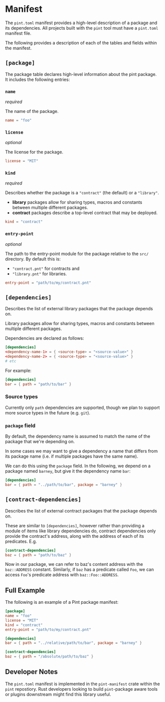 # Manifest

The `pint.toml` manifest provides a high-level description of a package and its
dependencies. All projects built with the `pint` tool must have a `pint.toml`
manifest file.

The following provides a description of each of the tables and fields within
the manifest.

## `[package]`

The package table declares high-level information about the pint package. It includes the following entries:

### `name`

*required*

The name of the package.
```toml
name = "foo"
```

### `license`

*optional*

The license for the package.

```toml
license = "MIT"
```

###  `kind`

*required*

Describes whether the package is a `"contract"` (the default) or a `"library"`.

- **library** packages allow for sharing types, macros and constants between
multiple different packages.
- **contract** packages describe a top-level contract that may be deployed.

```toml
kind = "contract"
```

### `entry-point`

*optional*

The path to the entry-point module for the package relative to the `src/`
directory. By default this is:

- `"contract.pnt"` for contracts and
- `"library.pnt"` for libraries.

```toml
entry-point = "path/to/my/contract.pnt"
```

## `[dependencies]`

Describes the list of external library packages that the package depends on.

Library packages allow for sharing types, macros and constants between
multiple different packages.

Dependencies are declared as follows:

```toml
[dependencies]
<dependency-name-1> = { <source-type> = "<source-value>" }
<dependency-name-2> = { <source-type> = "<source-value>" }
# etc
```

For example:

```toml
[dependencies]
bar = { path = "path/to/bar" }
```

### Source types

Currently only `path` dependencies are supported, though we plan to support more
source types in the future (e.g. `git`).

### `package` field

By default, the dependency name is assumed to match the name of the package that
we're depending on.

In some cases we may want to give a dependency a name that differs from its
package name (i.e. if multiple packages have the same name).

We can do this using the `package` field. In the following, we depend on a
package named `barney`, but give it the dependency name `bar`:

```toml
[dependencies]
bar = { path = "../path/to/bar", package = "barney" }
```

## `[contract-dependencies]`

Describes the list of external contract packages that the package depends on.

These are similar to `[dependencies]`, however rather than providing a
module of items like library dependencies do, contract dependencies only provide
the contract's address, along with the address of each of its predicates. E.g.

```toml
[contract-dependencies]
baz = { path = "path/to/baz" }
```

Now in our package, we can refer to baz's content address with the
`baz::ADDRESS` constant. Similarly, if `baz` has a predicate called `Foo`, we
can access `Foo`'s predicate address with `baz::Foo::ADDRESS`.

## Full Example

The following is an example of a Pint package manifest:

```toml
[package]
name = "foo"
license = "MIT"
kind = "contract"
entry-point = "path/to/my/contract.pnt"

[dependencies]
bar = { path = "../relative/path/to/bar", package = "barney" }

[contract-dependencies]
baz = { path = "/absolute/path/to/baz" }
```

## Developer Notes

The `pint.toml` manifest is implemented in the `pint-manifest` crate within the
`pint` repostiory. Rust developers looking to build `pint`-package aware tools
or plugins downstream might find this library useful.
